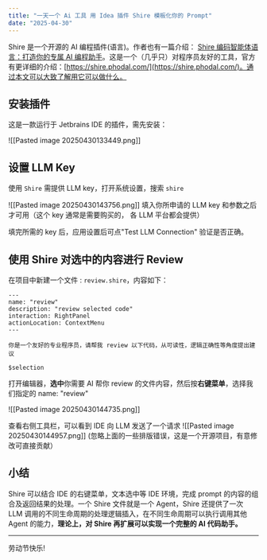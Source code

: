 ```yaml
---
title: "一天一个 Ai 工具 用 Idea 插件 Shire 模板化你的 Prompt"
date: "2025-04-30"
---
```


Shire 是一个开源的 AI 编程插件(语言)。作者也有一篇介绍： [Shire 编码智能体语言：打造你的专属 AI 编程助手](https://cloud.tencent.com.cn/developer/article/2437687)。这是一个（几乎只）对程序员友好的工具，官方有更详细的介绍：[https://shire.phodal.com/](https://shire.phodal.com/)。通过本文可以大致了解用它可以做什么。


## 安装插件

这是一款运行于 Jetbrains IDE 的插件，需先安装：

![[Pasted image 20250430133449.png]]

## 设置 LLM Key

使用 `Shire` 需提供 LLM key，打开系统设置，搜索 `shire` 

![[Pasted image 20250430143756.png]]
填入你所申请的 LLM key 和参数之后才可用（这个 key 通常是需要购买的， 各 LLM 平台都会提供）

填完所需的 key 后，应用设置后可点"Test LLM Connection" 验证是否正确。

## 使用 Shire 对选中的内容进行 Review

在项目中新建一个文件 : `review.shire`，内容如下：

```
---  
name: "review"  
description: "review selected code"  
interaction: RightPanel  
actionLocation: ContextMenu  
---  
  
你是一个友好的专业程序员，请帮我 review 以下代码，从可读性，逻辑正确性等角度提出建议

$selection
```

打开编辑器，**选中**你需要 AI 帮你 review 的文件内容，然后按**右键菜单**，选择我们指定的 name: "review"

![[Pasted image 20250430144735.png]]

查看右侧工具栏，可以看到 IDE 向 LLM 发送了一个请求
![[Pasted image 20250430144957.png]]
(忽略上面的一些排版错误，这是一个开源项目，有意修改可直接贡献）

## 小结

Shire 可以结合  IDE  的右键菜单，文本选中等 IDE 环境，完成 prompt 的内容的组合及返回结果的处理。一个 Shire 文件就是一个 Agent，Shire 还提供了一次 LLM 调用的不同生命周期的处理逻辑插入，在不同生命周期可以执行调用其他 Agent 的能力，**理论上，对 Shire 再扩展可以实现一个完整的 AI 代码助手。**

----
劳动节快乐!